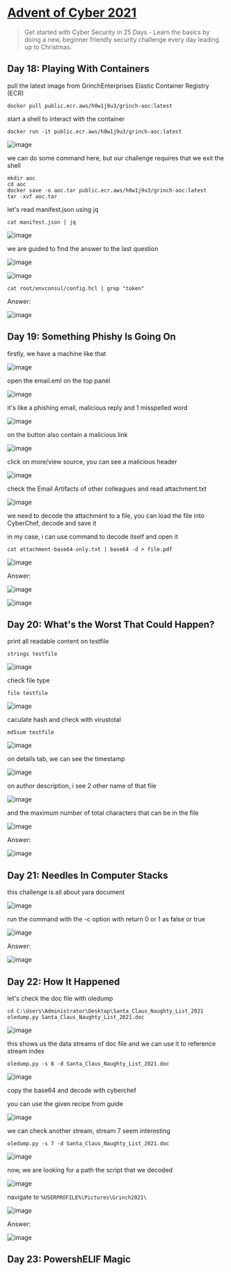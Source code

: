 # [Advent of Cyber 2021](https://tryhackme.com/room/adventofcyber3)

> Get started with Cyber Security in 25 Days - Learn the basics by doing a new, beginner friendly security challenge every day leading up to Christmas.

## Day 18: Playing With Containers

pull the latest image from GrinchEnterprises Elastic Container Registry (ECR)

```
docker pull public.ecr.aws/h0w1j9u3/grinch-aoc:latest
```

start a shell to interact with the container

```
docker run -it public.ecr.aws/h0w1j9u3/grinch-aoc:latest
```

![image](https://github.com/lucthienphong1120/TryHackMe-CTF/assets/90561566/16a5c4a3-6a50-4bb6-8057-8f07772a302f)

we can do some command here, but our challenge requires that we exit the shell

```
mkdir aoc
cd aoc
docker save -o aoc.tar public.ecr.aws/h0w1j9u3/grinch-aoc:latest
tar -xvf aoc.tar
```

let's read manifest.json using jq

```
cat manifest.json | jq
```

![image](https://github.com/lucthienphong1120/TryHackMe-CTF/assets/90561566/4c065059-8fc2-4e5a-9a51-1dc238e0dce9)

we are guided to find the answer to the last question

![image](https://github.com/lucthienphong1120/TryHackMe-CTF/assets/90561566/2e43a97d-ae64-4b23-9538-613b45c49868)

![image](https://github.com/lucthienphong1120/TryHackMe-CTF/assets/90561566/fa6814c3-f1cb-4f17-a701-c13411d24c41)

```
cat root/envconsul/config.hcl | grep "token"
```

Answer:

![image](https://github.com/lucthienphong1120/TryHackMe-CTF/assets/90561566/b5518ee2-98f7-4706-9ef2-9e456aedafc6)

## Day 19: Something Phishy Is Going On

firstly, we have a machine like that

![image](https://github.com/lucthienphong1120/TryHackMe-CTF/assets/90561566/4d39aa52-05e7-4134-b5c9-14964d79c91f)

open the email.eml on the top panel

![image](https://github.com/lucthienphong1120/TryHackMe-CTF/assets/90561566/5876396b-2972-40ad-8b84-6919120eb910)

it's like a phishing email, malicious reply and 1 misspelled word

![image](https://github.com/lucthienphong1120/TryHackMe-CTF/assets/90561566/163fe0d3-6bdf-4868-bb20-8c8ba98dc457)

on the button also contain a malicious link

![image](https://github.com/lucthienphong1120/TryHackMe-CTF/assets/90561566/573af55f-bc26-4efd-92d0-cba1f66faa5e)

click on more/view source, you can see a malicious header

![image](https://github.com/lucthienphong1120/TryHackMe-CTF/assets/90561566/8c665635-7af2-4159-b88e-4897ffe5efaf)

check the Email Artifacts of other colleagues and read attachment.txt

![image](https://github.com/lucthienphong1120/TryHackMe-CTF/assets/90561566/3c326511-6c26-46ca-9971-e7e1515b2012)

we need to decode the attachment to a file, you can load the file into CyberChef, decode and save it

in my case, i can use command to decode itself and open it

```
cat attachment-base64-only.txt | base64 -d > file.pdf
```

![image](https://github.com/lucthienphong1120/TryHackMe-CTF/assets/90561566/4ef4de67-38a3-46c0-9e23-c823528114fa)

Answer:

![image](https://github.com/lucthienphong1120/TryHackMe-CTF/assets/90561566/f8ecc006-a1e4-45ec-a7ac-d1a33de13b62)

![image](https://github.com/lucthienphong1120/TryHackMe-CTF/assets/90561566/3646bb97-79ea-41c2-b2ad-91d80c244c58)

## Day 20: What's the Worst That Could Happen?

print all readable content on testfile

```
strings testfile
```

![image](https://github.com/lucthienphong1120/TryHackMe-CTF/assets/90561566/123625c6-a89e-4717-be17-e3f7edb86d3d)

check file type

```
file testfile
```

![image](https://github.com/lucthienphong1120/TryHackMe-CTF/assets/90561566/88923ec7-043e-401d-a659-c956e4b720e9)

caculate hash and check with virustotal

```
md5sum testfile
```

![image](https://github.com/lucthienphong1120/TryHackMe-CTF/assets/90561566/79e8d450-6e1a-42c5-950e-2fb07f92c10a)

on details tab, we can see the timestamp

![image](https://github.com/lucthienphong1120/TryHackMe-CTF/assets/90561566/d61ea083-2b59-4766-b0ca-0f7dc6293b06)

on author description, i see 2 other name of that file

![image](https://github.com/lucthienphong1120/TryHackMe-CTF/assets/90561566/550a71dd-87c1-46dd-bcb5-24ea52362ebc)

and the maximum number of total characters that can be in the file

![image](https://github.com/lucthienphong1120/TryHackMe-CTF/assets/90561566/13baf09d-ea7a-4b60-a7fc-633d200a7ad2)

Answer:

![image](https://github.com/lucthienphong1120/TryHackMe-CTF/assets/90561566/6cb9cfa1-1892-4e4e-b25d-2a89bd50dc60)

## Day 21: Needles In Computer Stacks

this challenge is all about yara document

![image](https://github.com/lucthienphong1120/TryHackMe-CTF/assets/90561566/ad6f658a-db0a-44c5-8cdc-f8b938735214)

run the command with the -c option with return 0 or 1 as false or true

![image](https://github.com/lucthienphong1120/TryHackMe-CTF/assets/90561566/7ccfda05-4e95-46e7-9ef5-b8365a710eae)

Answer:

![image](https://github.com/lucthienphong1120/TryHackMe-CTF/assets/90561566/ef8b3eee-ec97-47e3-98f5-5cf1e9843d6f)

## Day 22: How It Happened

let's check the doc file with oledump

```
cd C:\Users\Administrator\Desktop\Santa_Claus_Naughty_List_2021
oledump.py Santa_Claus_Naughty_List_2021.doc
```

![image](https://github.com/lucthienphong1120/TryHackMe-CTF/assets/90561566/5512a4cf-d568-4477-92d0-3b11f27d0bae)

this shows us the data streams of doc file and we can use it to reference stream index

```
oledump.py -s 8 -d Santa_Claus_Naughty_List_2021.doc
```

![image](https://github.com/lucthienphong1120/TryHackMe-CTF/assets/90561566/71edcd4b-5510-410a-a98f-37344e4b4a65)

copy the base64 and decode with cyberchef

you can use the given recipe from guide

![image](https://github.com/lucthienphong1120/TryHackMe-CTF/assets/90561566/d834c494-685d-435d-a84d-9dc4963f348f)

we can check another stream, stream 7 seem interesting

```
oledump.py -s 7 -d Santa_Claus_Naughty_List_2021.doc
```

![image](https://github.com/lucthienphong1120/TryHackMe-CTF/assets/90561566/e127e2c1-07a9-4ba9-9e46-97e6de6454cc)

now, we are looking for a path the script that we decoded

![image](https://github.com/lucthienphong1120/TryHackMe-CTF/assets/90561566/f22a9d90-798b-4e26-b351-068d87c04a84)

navigate to `%USERPROFILE%\Pictures\Grinch2021\`

![image](https://github.com/lucthienphong1120/TryHackMe-CTF/assets/90561566/2813206b-47d9-4ed6-a471-1cf6e0570535)

Answer:

![image](https://github.com/lucthienphong1120/TryHackMe-CTF/assets/90561566/dff37723-cd0f-41f1-9b69-d36ffd4ed53c)

## Day 23: PowershELlF Magic






















